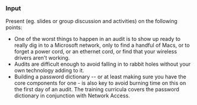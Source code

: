 ### Input

Present (eg. slides or group discussion and activities) on the following points:

* One of the worst things to happen in an audit is to show up ready to really dig in to a Microsoft network, only to find a handful of Macs, or to forget a power cord, or an ethernet cord, or find that your wireless drivers aren't working. 
* Audits are difficult enough to avoid falling in to rabbit holes without your own technology adding to it.
* Building a password dictionary -- or at least making sure you have the core components for one - is also key to avoid burning time on this on the first day of an audit.  The training curricula covers the password dictionary in conjunction with Network Access.

